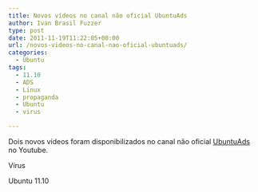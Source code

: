 ```yaml
---
title: Novos vídeos no canal não oficial UbuntuAds
author: Ivan Brasil Fuzzer
type: post
date: 2011-11-19T11:22:05+00:00
url: /novos-videos-no-canal-nao-oficial-ubuntuads/
categories:
  - Ubuntu
tags:
  - 11.10
  - ADS
  - Linux
  - propaganda
  - Ubuntu
  - virus

---
```

Dois novos vídeos foram disponibilizados no canal não oficial [UbuntuAds][1] no Youtube.

<p style="text-align: left;">
  Vírus
</p>

<p style="text-align: center;">
</p>

<p style="text-align: left;">
  Ubuntu 11.10
</p>

<p style="text-align: center;">
</p>

 [1]: http://www.youtube.com/ubuntuads
